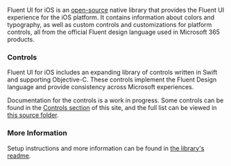 Fluent UI for iOS is an [open-source](https://github.com/OfficeDev/ui-fabric-ios) native library that provides the Fluent UI experience for the iOS platform. It contains information about colors and typography, as well as custom controls and customizations for platform controls, all from the official Fluent design language used in Microsoft 365 products.

### Controls

Fluent UI for iOS includes an expanding library of controls written in Swift and supporting Objective-C. These controls implement the Fluent Design language and provide consistency across Microsoft experiences.

Documentation for the controls is a work in progress. Some controls can be found in the [Controls section](#/controls/ios) of this site, and the full list can be viewed in [this source folder](https://github.com/OfficeDev/ui-fabric-ios/tree/master/OfficeUIFabric).

### More Information

Setup instructions and more information can be found in [the library's readme](https://github.com/OfficeDev/ui-fabric-ios#readme).
